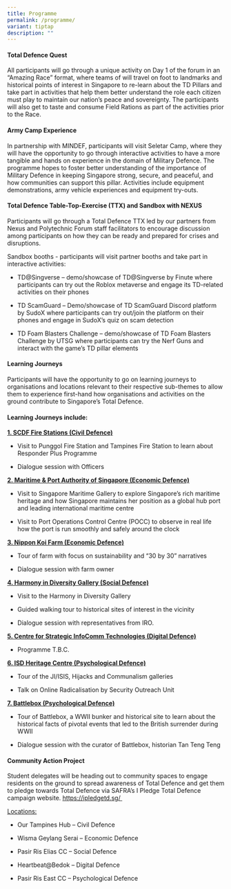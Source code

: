 ```yaml
---
title: Programme
permalink: /programme/
variant: tiptap
description: ""
---
```

<h4><strong>Total Defence Quest</strong><br></h4>
<p>All participants will go through a unique activity on Day 1 of the forum
in an “Amazing Race” format, where teams of will travel on foot to landmarks
and historical points of interest in Singapore to re-learn about the TD
Pillars and take part in activities that help them better understand the
role each citizen must play to maintain our nation’s peace and sovereignty.
The participants will also get to taste and consume Field Rations as part
of the activities prior to the Race.&nbsp;&nbsp;&nbsp;</p>
<p></p>
<h4><strong>Army Camp Experience</strong><br></h4>
<p>In partnership with MINDEF, participants will visit Seletar Camp, where
they will have the opportunity to go through interactive activities to
have a more tangible and hands on experience in the domain of Military
Defence. The programme hopes to foster better understanding of the importance
of Military Defence in keeping Singapore strong, secure, and peaceful,
and how communities can support this pillar. Activities include equipment
demonstrations, army vehicle experiences and equipment try-outs.&nbsp;</p>
<p></p>
<h4><strong>Total Defence Table-Top-Exercise (TTX) and Sandbox with NEXUS</strong><br></h4>
<p>Participants will go through a Total Defence TTX led by our partners from
Nexus and Polytechnic Forum staff facilitators to encourage discussion
among participants on how they can be ready and prepared for crises and
disruptions.&nbsp;</p>
<p></p>
<p>Sandbox booths - participants will visit partner booths and take part
in interactive activities:&nbsp;</p>
<ul>
<li>
<p>TD@Singverse – demo/showcase of TD@Singverse by Finute where participants
can try out the Roblox metaverse and engage its TD-related activities on
their phones&nbsp;</p>
</li>
<li>
<p>TD ScamGuard – Demo/showcase of TD ScamGuard Discord platform by SudoX
where participants can try out/join the platform on their phones and engage
in SudoX’s quiz on scam detection&nbsp;</p>
</li>
<li>
<p>TD Foam Blasters Challenge – demo/showcase of TD Foam Blasters Challenge
by UTSG where participants can try the Nerf Guns and interact with the
game’s TD pillar elements&nbsp;
<br>
</p>
</li>
</ul>
<h4><strong>Learning Journeys</strong><br></h4>
<p>Participants will have the opportunity to go on learning journeys to organisations
and locations relevant to their respective sub-themes to allow them to
experience first-hand how organisations and activities on the ground contribute
to Singapore’s Total Defence.&nbsp;</p>
<p></p>
<h4><strong>Learning Journeys include:&nbsp;&nbsp;</strong></h4>
<p></p>
<p><strong><u>1. SCDF Fire Stations (Civil Defence)</u></strong>
</p>
<ul>
<li>
<p>Visit to Punggol Fire Station and Tampines Fire Station to learn about
Responder Plus Programme&nbsp;</p>
</li>
<li>
<p>Dialogue session with Officers&nbsp;</p>
</li>
</ul>
<p></p>
<p><strong><u>2. Maritime &amp; Port Authority of Singapore (Economic Defence)</u></strong>
</p>
<ul>
<li>
<p>Visit to Singapore Maritime Gallery to explore Singapore’s rich maritime
heritage and how Singapore maintains her position as a global hub port
and leading international maritime centre&nbsp;</p>
</li>
<li>
<p>Visit to Port Operations Control Centre (POCC) to observe in real life
how the port is run smoothly and safely around the clock&nbsp;</p>
</li>
</ul>
<p></p>
<p><strong><u>3. Nippon Koi Farm (Economic Defence)</u></strong>
</p>
<ul>
<li>
<p>Tour of farm with focus on sustainability and “30 by 30” narratives&nbsp;</p>
</li>
<li>
<p>Dialogue session with farm owner&nbsp;</p>
</li>
</ul>
<p></p>
<p><strong><u>4. Harmony in Diversity Gallery (Social Defence)</u></strong>
</p>
<ul>
<li>
<p>Visit to the Harmony in Diversity Gallery&nbsp;</p>
</li>
<li>
<p>Guided walking tour to historical sites of interest in the vicinity&nbsp;</p>
</li>
<li>
<p>Dialogue session with representatives from IRO.&nbsp;&nbsp;</p>
</li>
</ul>
<p></p>
<p><strong><u>5. Centre for Strategic InfoComm Technologies (Digital Defence)</u></strong>
</p>
<ul>
<li>
<p>Programme T.B.C.&nbsp;</p>
</li>
</ul>
<p></p>
<p><strong><u>6. ISD Heritage Centre (Psychological Defence)</u></strong>
</p>
<ul>
<li>
<p>Tour of the JI/ISIS, Hijacks and Communalism galleries&nbsp;</p>
</li>
<li>
<p>Talk on Online Radicalisation by Security Outreach Unit&nbsp;&nbsp;</p>
</li>
</ul>
<p></p>
<p><strong><u>7. Battlebox (Psychological Defence)</u></strong>
</p>
<ul>
<li>
<p>Tour of Battlebox, a WWII bunker and historical site to learn about the
historical facts of pivotal events that led to the British surrender during
WWII&nbsp;</p>
</li>
<li>
<p>Dialogue session with the curator of Battlebox, historian Tan Teng Teng&nbsp;</p>
</li>
</ul>
<p></p>
<h4><strong>Community Action Project</strong></h4>
<p></p>
<p>Student delegates will be heading out to community spaces to engage residents
on the ground to spread awareness of Total Defence and get them to pledge
towards Total Defence via SAFRA’s I Pledge Total Defence campaign website.
<a href="https://ipledgetd.sg/" rel="noopener noreferrer nofollow" target="_blank"><u>https://ipledgetd.sg/</u>
</a>&nbsp;</p>
<p></p>
<p><u>Locations:</u>
</p>
<ul>
<li>
<p>Our Tampines Hub&nbsp;– Civil Defence</p>
</li>
<li>
<p>Wisma Geylang Serai&nbsp;– Economic Defence</p>
</li>
<li>
<p>Pasir Ris Elias CC&nbsp;– Social Defence</p>
</li>
<li>
<p>Heartbeat@Bedok&nbsp;– Digital Defence</p>
</li>
<li>
<p>Pasir Ris East CC&nbsp;– Psychological Defence</p>
</li>
</ul>
<p></p>